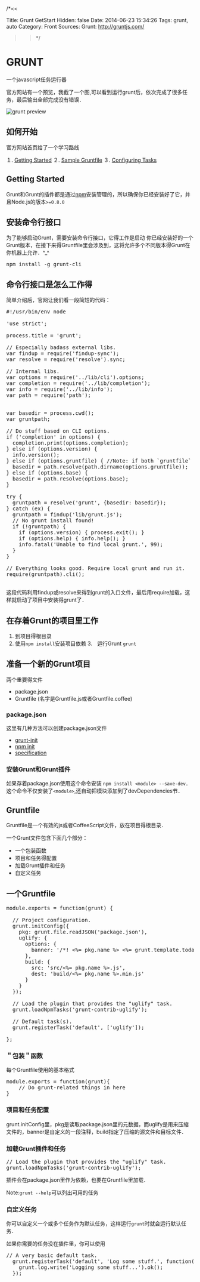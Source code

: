 /*<<

 Title: Grunt GetStart
 Hidden: false
 Date: 2014-06-23 15:34:26
 Tags: grunt, auto
 Category: Front
 Sources:
   Grunt: http://gruntjs.com/
>>*/

GRUNT
==
一个javascript任务运行器

官方网站有一个预览，我截了一个图,可以看到运行grunt后，依次完成了很多任务，最后输出全部完成没有错误．

![grunt preview](#)


如何开始
------
官方网站首页给了一个学习路线

１. [Getting Started](http://gruntjs.com/getting-started)
２. [Sample Gruntfile](http://gruntjs.com/sample-gruntfile)
３. [Configuring Tasks](http://gruntjs.com/configuring-tasks)


Getting Started
--------
Grunt和Grunt的插件都是通过[npm](https://npmjs.org/)安装管理的，所以确保你已经安装好了它，并且Node.js的版本`>=0.8.0`

## 安装命令行接口
为了能够启动Grunt，需要安装命令行接口，它得工作是启动
你已经安装好的一个Grunt版本，在接下来得Gruntfile里会涉及到，这将允许多个不同版本得Grunt在你机器上允许．^_^
<pre>
npm install -g grunt-cli
</pre>

## 命令行接口是怎么工作得
简单介绍后，官网让我们看一段简短的代码：
<pre>
#!/usr/bin/env node

'use strict';

process.title = 'grunt';

// Especially badass external libs.
var findup = require('findup-sync');
var resolve = require('resolve').sync;

// Internal libs.
var options = require('../lib/cli').options;
var completion = require('../lib/completion');
var info = require('../lib/info');
var path = require('path');


var basedir = process.cwd();
var gruntpath;

// Do stuff based on CLI options.
if ('completion' in options) {
  completion.print(options.completion);
} else if (options.version) {
  info.version();
} else if (options.gruntfile) { //Note: if both `gruntfile` and `base` are set, use `gruntfile`
  basedir = path.resolve(path.dirname(options.gruntfile));
} else if (options.base) {
  basedir = path.resolve(options.base);
}

try {
  gruntpath = resolve('grunt', {basedir: basedir});
} catch (ex) {
  gruntpath = findup('lib/grunt.js');
  // No grunt install found!
  if (!gruntpath) {
    if (options.version) { process.exit(); }
    if (options.help) { info.help(); }
    info.fatal('Unable to find local grunt.', 99);
  }
}

// Everything looks good. Require local grunt and run it.
require(gruntpath).cli();

</pre>
这段代码利用findup或resolve来得到grunt的入口文件，最后用require加载，这样就启动了项目中安装得grunt了．

## 在存着Grunt的项目里工作
1. 到项目得根目录 
2. 使用`npm install`安装项目依赖
3.　运行Grunt `grunt`

## 准备一个新的Grunt项目
两个重要得文件

* package.json 
* Gruntfile (名字是Gruntfile.js或者Gruntfile.coffee)

### package.json
这里有几种方法可以创建package.json文件

* [grunt-init](http://gruntjs.com/project-scaffolding)
* [npm init](https://npmjs.org/doc/init.html)
* [specification](https://npmjs.org/doc/json.html)

### 安装Grunt和Grunt插件
如果存着package.json使用这个命令安装
`npm install <module> --save-dev`．这个命令不仅安装了`<module>`,还自动把模块添加到了devDependencies节．

## Gruntfile
Gruntfile是一个有效的js或者CoffeeScript文件，放在项目得根目录．

一个Grunt文件包含下面几个部分：

* 一个包装函数
* 项目和任务得配置
* 加载Grunt插件和任务
* 自定义任务


## 一个Gruntfile

<pre>
module.exports = function(grunt) {

  // Project configuration.
  grunt.initConfig({
    pkg: grunt.file.readJSON('package.json'),
    uglify: {
      options: {
        banner: '/*! <%= pkg.name %> <%= grunt.template.today("yyyy-mm-dd") %> */\n'
      },
      build: {
        src: 'src/<%= pkg.name %>.js',
        dest: 'build/<%= pkg.name %>.min.js'
      }
    }
  });

  // Load the plugin that provides the "uglify" task.
  grunt.loadNpmTasks('grunt-contrib-uglify');

  // Default task(s).
  grunt.registerTask('default', ['uglify']);

};
</pre>

### ＂包装＂函数
每个Gruntfile使用的基本格式
<pre>
module.exports = function(grunt){
    // Do grunt-related things in here
}
</pre>

### 项目和任务配置
grunt.initConfig里，pkg是读取package.json里的元数据，而uglify是用来压缩文件的，banner是自定义的一段注释，build指定了压缩的源文件和目标文件．

### 加载Grunt插件和任务
<pre>
// Load the plugin that provides the "uglify" task.
grunt.loadNpmTasks('grunt-contrib-uglify');
</pre>
插件会在package.json里作为依赖，也要在Gruntfile里加载．

Note:`grunt --help`可以列出可用的任务

### 自定义任务
你可以自定义一个或多个任务作为默认任务，这样运行`grunt`时就会运行默认任务．

如果你需要的任务没在插件里，你可以使用
<pre>
// A very basic default task.
  grunt.registerTask('default', 'Log some stuff.', function() {
    grunt.log.write('Logging some stuff...').ok();
  });
</pre>